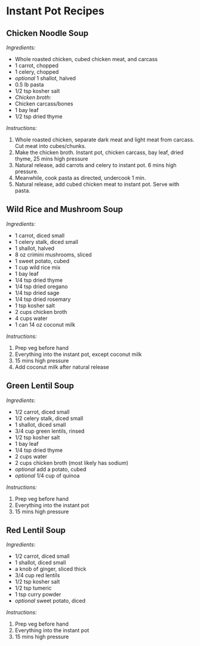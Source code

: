 # Instant Pot Recipes

## Chicken Noodle Soup
*Ingredients:*
- Whole roasted chicken, cubed chicken meat, and carcass
- 1 carrot, chopped
- 1 celery, chopped
- *optional* 1 shallot, halved
- 0.5 lb pasta
- 1/2 tsp kosher salt
- *Chicken broth:*
- Chicken carcass/bones
- 1 bay leaf
- 1/2 tsp dried thyme

*Instructions:*
1. Whole roasted chicken, separate dark meat and light meat from carcass.  Cut meat into cubes/chunks.
2. Make the chicken broth.  Instant pot, chicken carcass, bay leaf, dried thyme, 25 mins high pressure
3. Natural release, add carrots and celery to instant pot.  6 mins high pressure.
4. Meanwhile, cook pasta as directed, undercook 1 min.
5. Natural release, add cubed chicken meat to instant pot.  Serve with pasta. 


## Wild Rice and Mushroom Soup
*Ingredients:*
- 1 carrot, diced small
- 1 celery stalk, diced small
- 1 shallot, halved
- 8 oz crimini mushrooms, sliced
- 1 sweet potato, cubed
- 1 cup wild rice mix
- 1 bay leaf
- 1/4 tsp dried thyme
- 1/4 tsp dried oregano
- 1/4 tsp dried sage
- 1/4 tsp dried rosemary
- 1 tsp kosher salt
- 2 cups chicken broth
- 4 cups water
- 1 can 14 oz coconut milk

*Instructions:*
1. Prep veg before hand  
2. Everything into the instant pot, except coconut milk  
3. 15 mins high pressure 
4. Add coconut milk after natural release


## Green Lentil Soup
*Ingredients:*
- 1/2 carrot, diced small
- 1/2 celery stalk, diced small
- 1 shallot, diced small
- 3/4 cup green lentils, rinsed
- 1/2 tsp kosher salt
- 1 bay leaf
- 1/4 tsp dried thyme
- 2 cups water 
- 2 cups chicken broth (most likely has sodium)
- *optional* add a potato, cubed
- *optional* 1/4 cup of quinoa

*Instructions:*
1. Prep veg before hand  
2. Everything into the instant pot  
3. 15 mins high pressure


## Red Lentil Soup
*Ingredients:*
- 1/2 carrot, diced small
- 1 shallot, diced small
- a knob of ginger, sliced thick
- 3/4 cup red lentils
- 1/2 tsp kosher salt
- 1/2 tsp tumeric
- 1 tsp curry powder
- *optional* sweet potato, diced

*Instructions:*
1. Prep veg before hand  
2. Everything into the instant pot  
3. 15 mins high pressure